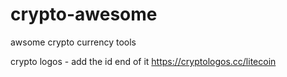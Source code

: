 # crypto-awesome
awsome crypto currency tools

crypto logos - add the id end of it
https://cryptologos.cc/litecoin
